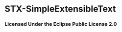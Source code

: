 <!--
[]( )
******************************************************************************
-->

# STX-SimpleExtensibleText

### Licensed Under the Eclipse Public License 2.0
